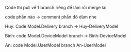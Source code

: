 Code thì pull về 1 branch riêng để làm rồi merge lại

code phần nào -> comment phần đó dùm nhe

Huy: Code Model.Delivery 
branch -> Huy-DeliveryModel

Bình: code Model.DeviceModel
branch -> Binh-DeviceModel
 
An: code Model.UserModel
branch An-UserModel